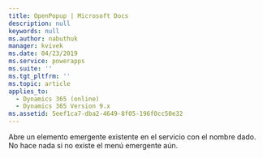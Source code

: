 ```yaml
---
title: OpenPopup | Microsoft Docs
description: null
keywords: null
ms.author: nabuthuk
manager: kvivek
ms.date: 04/23/2019
ms.service: powerapps
ms.suite: ''
ms.tgt_pltfrm: ''
ms.topic: article
applies_to:
  - Dynamics 365 (online)
  - Dynamics 365 Version 9.x
ms.assetid: 5eef1ca7-dba2-4649-8f05-196f0cc50e32
---
```


Abre un elemento emergente existente en el servicio con el nombre dado. No hace nada si no existe el menú emergente aún.
